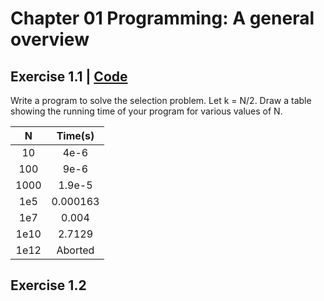 # Chapter 01 Programming: A general overview

## Exercise 1.1 | [Code](ex01_01.cpp)
>
Write a program to solve the selection problem. Let k = N/2. Draw a table showing the running time of your program for various values of N.

| N      | Time(s) |
|:------:|:-------:|
|10      |4e-6     |
|100     |9e-6     |
|1000    |1.9e-5   |
|1e5     |0.000163 |
|1e7     |0.004    |
|1e10    |2.7129   |
|1e12    |Aborted  |


## Exercise 1.2
